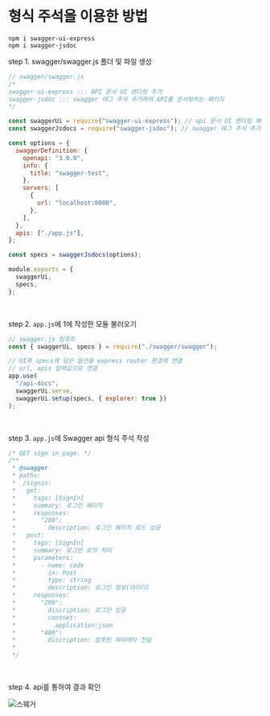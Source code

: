 # **형식 주석**을 이용한 방법

```
npm i swagger-ui-express
npm i swagger-jsdoc
```

step 1. swagger/swagger.js 폴더 및 파일 생성

```javascript
// swagger/swagger.js
/*
swagger-ui-express ::: API 문서 UI 렌더링 추가
swagger-jsdoc ::: swagger 태그 주석 추가하여 API를 문서화하는 패키지
*/

const swaggerUi = require("swagger-ui-express"); // api 문서 UI 렌더링 패키지
const swaggerJsdocs = require("swagger-jsdoc"); // swagger 태그 주석 추가하여 api 문서화 패키지

const options = {
  swaggerDefinition: {
    openapi: "3.0.0",
    info: {
      title: "swagger-test",
    },
    servers: [
      {
        url: "localhost:8000",
      },
    ],
  },
  apis: ["./app.js"],
};

const specs = swaggerJsdocs(options);

module.exports = {
  swaggerUi,
  specs,
};
```

<br>

step 2. `app.js`에 1에 작성한 모듈 불러오기

```javascript
// swagger.js 임포트
const { swaggerUi, specs } = require("./swagger/swagger");

// UI와 specs에 담은 옵션을 express router 환경에 연결
// url, apis 입력값으로 연결
app.use(
  "/api-docs",
  swaggerUi.serve,
  swaggerUi.setup(specs, { explorer: true })
);
```

<br>

step 3. `app.js`에 Swagger api 형식 주석 작성

```javascript
/* GET sign in page. */
/**
 * @swagger
 * paths:
 *  /signin:
 *   get:
 *     tags: [SignIn]
 *     summary: 로그인 페이지
 *     responses:
 *       "200":
 *         description: 로그인 페이지 로드 성공
 *   post:
 *     tags: [SignIn]
 *     summary: 로그인 로직 처리
 *     parameters:
 *       - name: code
 *         in: Post
 *         type: string
 *         description: 로그인 정보(아이디)
 *     responses:
 *       "200":
 *         discription: 로그인 성공
 *         contnet:
 *           application:json
 *       "400":
 *         discription: 잘못된 파라메타 전달
 *
 */
```

<br>

step 4. api를 통하여 결과 확인
<br>

![스웨거](https://user-images.githubusercontent.com/99732695/223588881-5fcbb4b5-0e83-4c17-b99d-43b49ef5a07b.png)

<br>
